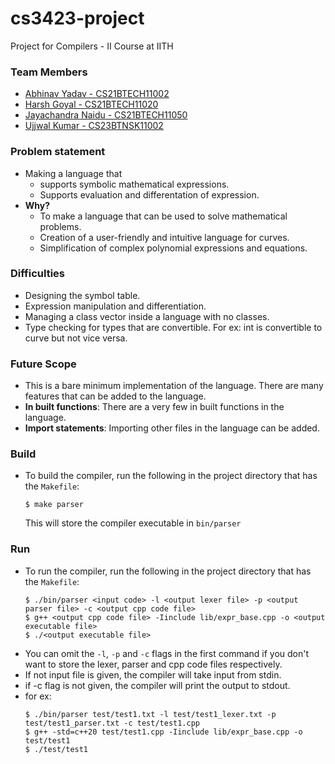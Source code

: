 # cs3423-project
Project for Compilers - II Course at IITH

### Team Members
- [Abhinav Yadav - CS21BTECH11002](https://github.com/AbhinavYdv)
- [Harsh Goyal - CS21BTECH11020](https://github.com/wetleaf)
- [Jayachandra Naidu - CS21BTECH11050](https://github.com/rootc-jc)
- [Ujjwal Kumar - CS23BTNSK11002](https://github.com/champ-ujjwal)

### Problem statement
- Making a language that
    - supports symbolic mathematical expressions.
    - Supports evaluation and differentation of expression.
- **Why?**
    - To make a language that can be used to solve mathematical problems.
    - Creation of a user-friendly and intuitive language for curves.
    - Simplification of complex polynomial expressions and equations.

### Difficulties
- Designing the symbol table.
- Expression manipulation and differentiation.
- Managing a class vector inside a language with no classes.
- Type checking for types that are convertible. For ex: int is convertible to curve but not vice versa.

### Future Scope
- This is a bare minimum implementation of the language. There are many features that can be added to the language.
- **In built functions**: There are a very few in built functions in the language.
- **Import statements**: Importing other files in the language can be added.

### Build
- To build the compiler, run the following in the project directory that has the `Makefile`:
    ```
    $ make parser
    ```
    This will store the compiler executable in `bin/parser`

### Run
- To run the compiler, run the following in the project directory that has the `Makefile`:
    ```
    $ ./bin/parser <input code> -l <output lexer file> -p <output parser file> -c <output cpp code file>
    $ g++ <output cpp code file> -Iinclude lib/expr_base.cpp -o <output executable file>
    $ ./<output executable file>
    ```
- You can omit the `-l`, `-p` and `-c` flags in the first command if you don't want to store the lexer, parser and cpp code files respectively.
- If not input file is given, the compiler will take input from stdin.
- if -c flag is not given, the compiler will print the output to stdout.
- for ex:  
    ```
    $ ./bin/parser test/test1.txt -l test/test1_lexer.txt -p test/test1_parser.txt -c test/test1.cpp
    $ g++ -std=c++20 test/test1.cpp -Iinclude lib/expr_base.cpp -o test/test1
    $ ./test/test1
    ```

